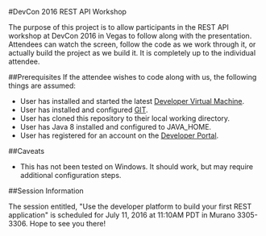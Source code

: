 #DevCon 2016 REST API Workshop

The purpose of this project is to allow participants in the REST API workshop at DevCon 2016 in Vegas to follow along with the presentation. Attendees can watch the screen, follow the code as we work through it, or actually build the project as we build it. It is completely up to the individual attendee.

##Prerequisites
If the attendee wishes to code along with us, the following things are assumed:
*	User has installed and started the latest <a href="https://community.blackboard.com/docs/DOC-1649" target="_blank">Developer Virtual Machine</a>.
*	User has installed and configured <a href="https://git-scm.com/downloads" target="_blank">GIT</a>.
*	User has cloned this repository to their local working directory.
* User has Java 8 installed and configured to JAVA_HOME.
* User has registered for an account on the <a href="https://developer.blackboard.com" target="_blank">Developer Portal</a>.	

##Caveats
*	This has not been tested on Windows. It should work, but may require additional configuration steps.

##Session Information

The session entitled, "Use the developer platform to build your first REST application" is scheduled for July 11, 2016 at 11:10AM PDT in Murano 3305-3306. Hope to see you there!
